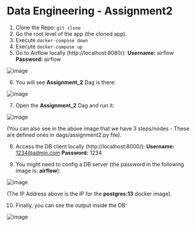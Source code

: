 # Data Engineering - Assignment2

1. Clone the Repo: `git clone `
2. Go the root level of the app (the cloned app).
3. Execute `docker-compose down`
4. Execute `docker-compose up`
5. Go to Airflow locally (http://localhost:8080/): **Username:** airflow **Password:** airflow

![image](https://user-images.githubusercontent.com/83183385/120042841-87c9e800-c013-11eb-9e83-367ba5301bc3.png)

6. You will see **Assignment_2** Dag is there:

![image](https://user-images.githubusercontent.com/83183385/120042959-c65fa280-c013-11eb-9234-931a9e62762d.png)

7. Open the **Assignment_2** Dag and run it:

![image](https://user-images.githubusercontent.com/83183385/120043103-07f04d80-c014-11eb-898d-7a0b709f5d62.png)

(You can also see in the above image that we have 3 steps/nodes - These are defined ones in dags/assignment2.py file).

8. Access the DB client locally (http://localhost:8000/): **Username:** 1234@admin.com **Password:** 1234

9. You might need to config a DB server (the password in the following image is: **airflow**):

![image](https://user-images.githubusercontent.com/83183385/120043402-8e0c9400-c014-11eb-99ee-dd30cba30852.png)

(The IP Address above is the IP for the **postgres:13** docker image).

10. Finally, you can see the output inside the DB:

![image](https://user-images.githubusercontent.com/83183385/120043521-c7dd9a80-c014-11eb-82d8-58c146f87c5e.png)



